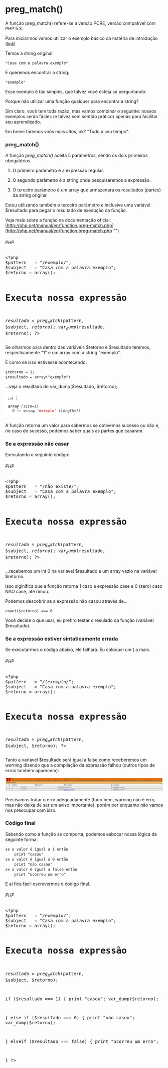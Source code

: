 preg\_match()
==============

A função preg\_match() refere-se a versão PCRE, versão compatível com PHP 5.3.

Para iniciarmos vamos utilizar o exemplo básico da matéria de introdução ([link](link))

Temos a string original:

    "Casa com a palavra exemplo"

E queremos encontrar a string:
    
    "exemplo"

Esse exemplo é tão simples, que talvez você esteja se perguntando:

Porque não utilizar uma função qualquer para encontra a string?

Sim claro, você tem toda razão, mas vamos combinar o seguinte: nossos exemplos serão fácies (e talvez sem sentido prático)
apenas para facilitar seu aprendizado.

Em breve faremos voôs mais altos, ok? "Tudo a seu tempo".



### preg\_match()

A função *preg_match()* aceita 5 parâmetros, sendo os dois primeiros obrigatórios.

1. O primeiro parâmetro é a expressão regular.

2. O segundo parâmetro é a string onde pesquisaremos a expressão.

3. O terceiro parâmetro é um array que armazenará os resultados (partes) da string original

Estou utilizando também o terceiro parâmetro e inclusive uma variável $resultado para pegar o resultado de execução
da função.

Veja mais sobre a função na documentação oficial:
[http://php.net/manual/en/function.preg-match.php](http://php.net/manual/en/function.preg-match.php "")


<div class="code">
<h6>PHP</h6>
<pre>&lt;?php
$pattern   = "/exemplo/";
$subject   = "Casa com a palavra exemplo";
$retorno = array();

# Executa nossa expressão
$resultado = preg_match($pattern, $subject, $retorno);
var_dump($resultado, $retorno);
?&gt;</pre>
</div>

Se olharmos para dentro das variáveis $retorno e $resultado teremos, respectivamente "1" e um array com a string "exemplo".

É como se isso estivesse acontecendo:

    $retorno = 1;
    $resultado = array("exemplo")

...veja o resultado do var_dump($resultado, $retorno);:

<div class="imagem">
    <img src="var-dump-resultado.png" alt="var_dump nas variáveis resultado e retorno" />
</div>

A função retorna um valor para sabermos se obtivemos sucesso ou não e, no caso do sucesso, podemos saber quais as partes
que casaram.




### Se a expressão não casar

Executando o seguinte código:

<div class="code">
<h6>PHP</h6>
<pre>&lt;?php
$pattern   = "/não existe/";
$subject   = "Casa com a palavra exemplo";
$retorno = array();

# Executa nossa expressão
$resultado = preg_match($pattern, $subject, $retorno);
var_dump($resultado, $retorno);
?&gt;</pre>
</div>

...recebemos um int 0  na variável $resultado e um array vazio na variável $retorno.

Isso siginifica que a função retorna 1 caso a expressão case e 0 (zero) caso NÂO case, até rimou.

Podemos descobrir se a expressão não casou através de...

    count($retorno) === 0

Você decide o que usar, eu prefiro testar o resulado da função (variável $resultado).



### Se a expressão estiver sintaticamente errada

Se executarmos o código abaixo, ele falhará. Eu coloquei um ( a mais.

<div class="code">
<h6>PHP</h6>
<pre>&lt;?php
<em>$pattern   = "/(exemplo/";</em>
$subject   = "Casa com a palavra exemplo";
$retorno = array();

# Executa nossa expressão
$resultado = preg_match($pattern, $subject, $retorno);
?&gt;</pre>
</div>

Tanto a variável $resultado será igual a false como receberemos um *warning* dizendo que a compilação da expressão falhou
(outros tipos de erros também aparecem):

<div class="imagem">
    <img src="regexp-erro.png" alt="warning retornado pela função" />
</div>

Precisamos tratar o erro adequadamente (tudo bem, warning não é erro, mas não deixa de ser um aviso importante), porém
por enquanto não vamos nos preocupar com isso.




### Código final


Sabendo como a função se comporta, podemos esboçar nossa lógica da seguinte forma:

    se o valor é igual a 1 então
        print "casou"
    se o valor é igual a 0 então
        print "não casou"
    se o valor é igual a false então
        print "ocorreu um erro"

E aí fica fácil escrevermos o ćodigo final.

<div class="code">
<h6>PHP</h6>
<pre>&lt;?php
$pattern   = "/exemplo/";
$subject   = "Casa com a palavra exemplo";
$retorno = array();

# Executa nossa expressão
$resultado = preg_match($pattern, $subject, $retorno);

if ($resultado === 1) {
    print "casou";
    var_dump($retorno);
    
} else if ($resultado === 0) {
    print "não casou";
    var_dump($retorno);
    
} elseif ($resultado === false) {
    print "ocorreu um erro";
    
}
?&gt;</pre>
</div>


